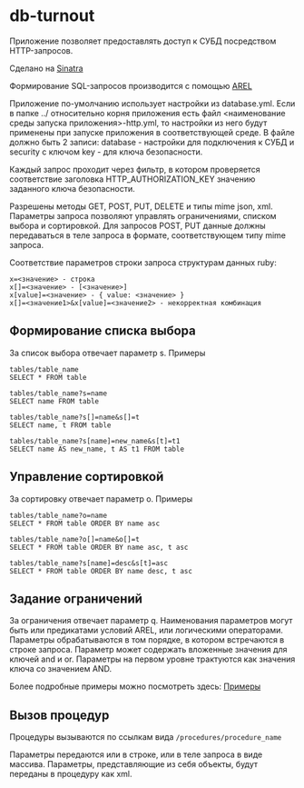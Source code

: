 db-turnout
==========

Приложение позволяет предоставлять доступ к СУБД посредством HTTP-запросов.

Сделано на [Sinatra](www.sinatrarb.com/intro.html)

Формирование SQL-запросов производится с помощью [AREL](https://github.com/rails/arel)

Приложение по-умолчанию использует настройки из database.yml. Если в папке ../ относительно корня приложения есть файл <наименование среды запуска приложения>-http.yml, то настройки из него будут применены при запуске приложения в соответствующей среде. В файле должно быть 2 записи: database - настройки для подключения к СУБД и security c ключом key - для ключа безопасности.

Каждый запрос проходит через фильтр, в котором проверяется соответствие заголовка HTTP_AUTHORIZATION_KEY значению заданного ключа безопасности.

Разрешены методы GET, POST, PUT, DELETE и типы mime json, xml.
Параметры запроса позволяют управлять ограничениями, списком выбора и сортировкой. Для запросов POST, PUT данные должны передаваться в теле запроса в формате, соответствующем типу mime запроса.

Соответствие параметров строки запроса структурам данных ruby:
```
x=<значение> - строка
x[]=<значение> - [<значение>]
x[value]=<значение> - { value: <значение> }
x[]=<значение1>&x[value]=<значение2> - некорректная комбинация
```

Формирование списка выбора
--------------------------
За список выбора отвечает параметр s.
Примеры
```
tables/table_name
SELECT * FROM table

tables/table_name?s=name
SELECT name FROM table

tables/table_name?s[]=name&s[]=t
SELECT name, t FROM table

tables/table_name?s[name]=new_name&s[t]=t1
SELECT name AS new_name, t AS t1 FROM table
```

Управление сортировкой
--------------------------
За сортировку отвечает параметр o.
Примеры
```
tables/table_name?o=name
SELECT * FROM table ORDER BY name asc

tables/table_name?o[]=name&o[]=t
SELECT * FROM table ORDER BY name asc, t asc

tables/table_name?s[name]=desc&s[t]=asc
SELECT * FROM table ORDER BY name desc, t asc
```

Задание ограничений
--------------------------
За ограничения отвечает параметр q. Наименования параметров могут быть или предикатами условий AREL, или логическими операторами. Параметры обрабатываются в том порядке, в котором встречаются в строке запроса.
Параметр может содержать вложенные значения для ключей and и or. Параметры на первом уровне трактуются как значения ключа со значением AND.

Более подробные примеры можно посмотреть здесь: [Примеры](https://github.com/sov-87/db-turnout/blob/master/test/tables_test.rb)

Вызов процедур
--------------------------
Процедуры вызываются по ссылкам вида ```/procedures/procedure_name```

Параметры передаются или в строке, или в теле запроса в виде массива. Параметры, представляющие из себя объекты, будут переданы в процедуру как xml.
